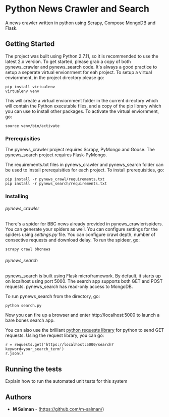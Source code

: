 # Python News Crawler and Search

A news crawler written in python using Scrapy, Compose MongoDB and Flask.

## Getting Started

The project was built using Python 2.7.11, so it is recommended to use the latest 2.x version. To get started, please grab a copy of both pynews_crawler and pynews_search code. It's always a good practice to setup a seperate virtual envionrment for eah project. To setup a virtual enviornment, in the project directory please go:

```
pip install virtualenv
virtualenv venv
```

This will create a virtual enviornment folder in the current directory which will contain the Python executable files, and a copy of the pip library which you can use to install other packages. To activate the virtual enviornment, go:

```
source venv/bin/activate
```


### Prerequisities

The pynews_crawler project requires Scrapy, PyMongo and Goose. The pynews_search project requires Flask-PyMongo.

The requirements.txt files in pynews_crawler and pynews_search folder can be used to install prerequisities for each project. To install prerequisities, go:

```
pip install -r pynews_crawl/requirements.txt
pip install -r pynews_search/requirements.txt
```

### Installing

###### pynews_crawler
There's a spider for BBC news already provided in pynews_crawler/spiders. You can generate your spiders as well. You can configure settings for the spiders using _settings.py_ file. You can configure crawl depth, number of consective requests and download delay. To run the spideer, go:

```
scrapy crawl bbcnews
```

###### pynews_search
pynews_search is built using Flask microframework. By default, it starts up on localhost using port 5000. The search app supports both GET and POST requests. pynews_search has read-only access to MongoDB.

To run pynews_search from the directory, go:
```
python search.py
```

Now you can fire up a browser and enter http://localhost:5000 to launch a bare bones search app.

You can also use the brilliant [python requests library](http://docs.python-requests.org/en/master/#) for python to send GET requests. 
Using the request library, you can go:
```
r = requests.get('https://localhost:5000/search?keyword=your_search_term')
r.json()
```

## Running the tests

Explain how to run the automated unit tests for this system


## Authors

* **M Salman** - (https://github.com/m-salman/)
